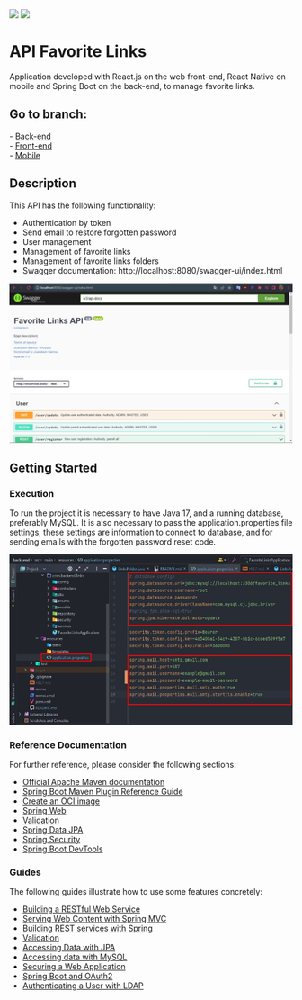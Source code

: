 <div>
    <img src="https://img.shields.io/badge/Spring-6DB33F?style=for-the-badge&logo=spring&logoColor=white"/>
    <img src="https://img.shields.io/badge/MySQL-005C84?style=for-the-badge&logo=mysql&logoColor=white"/>
</div>

# API Favorite Links

Application developed with React.js on the web front-end, React Native on mobile and Spring Boot on the back-end, to manage favorite links.

## Go to branch:

<div>
- <a href="https://github.com/JeandsonBarros/favorite-links-with-react-and-spring-boot/tree/back-end">Back-end</a><br/>
- <a href="https://github.com/JeandsonBarros/favorite-links-with-react-and-spring-boot/tree/front-end">Front-end</a><br/>
- <a href="https://github.com/JeandsonBarros/favorite-links-with-react-and-spring-boot/tree/mobile">Mobile</a><br/>
</div>

## Description
This API has the following functionality:

- Authentication by token
- Send email to restore forgotten password
- User management
- Management of favorite links
- Management of favorite links folders
- Swagger documentation: http://localhost:8080/swagger-ui/index.html

<img src="./screenshots/Screenshot_1.jpg" />

## Getting Started

### Execution

To run the project it is necessary to have Java 17,
and a running database, preferably MySQL.
It is also necessary to pass the application.properties file settings,
these settings are information to connect to database,
and for sending emails with the forgotten password reset code.

<img src="./screenshots/Screenshot_2.jpg" />

### Reference Documentation
For further reference, please consider the following sections:

* [Official Apache Maven documentation](https://maven.apache.org/guides/index.html)
* [Spring Boot Maven Plugin Reference Guide](https://docs.spring.io/spring-boot/docs/3.0.2/maven-plugin/reference/html/)
* [Create an OCI image](https://docs.spring.io/spring-boot/docs/3.0.2/maven-plugin/reference/html/#build-image)
* [Spring Web](https://docs.spring.io/spring-boot/docs/3.0.2/reference/htmlsingle/#web)
* [Validation](https://docs.spring.io/spring-boot/docs/3.0.2/reference/htmlsingle/#io.validation)
* [Spring Data JPA](https://docs.spring.io/spring-boot/docs/3.0.2/reference/htmlsingle/#data.sql.jpa-and-spring-data)
* [Spring Security](https://docs.spring.io/spring-boot/docs/3.0.2/reference/htmlsingle/#web.security)
* [Spring Boot DevTools](https://docs.spring.io/spring-boot/docs/3.0.2/reference/htmlsingle/#using.devtools)

### Guides
The following guides illustrate how to use some features concretely:

* [Building a RESTful Web Service](https://spring.io/guides/gs/rest-service/)
* [Serving Web Content with Spring MVC](https://spring.io/guides/gs/serving-web-content/)
* [Building REST services with Spring](https://spring.io/guides/tutorials/rest/)
* [Validation](https://spring.io/guides/gs/validating-form-input/)
* [Accessing Data with JPA](https://spring.io/guides/gs/accessing-data-jpa/)
* [Accessing data with MySQL](https://spring.io/guides/gs/accessing-data-mysql/)
* [Securing a Web Application](https://spring.io/guides/gs/securing-web/)
* [Spring Boot and OAuth2](https://spring.io/guides/tutorials/spring-boot-oauth2/)
* [Authenticating a User with LDAP](https://spring.io/guides/gs/authenticating-ldap/)

